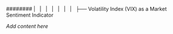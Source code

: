 ######## |   |   |   |   |   |   |   ├── Volatility Index (VIX) as a Market Sentiment Indicator

*Add content here*